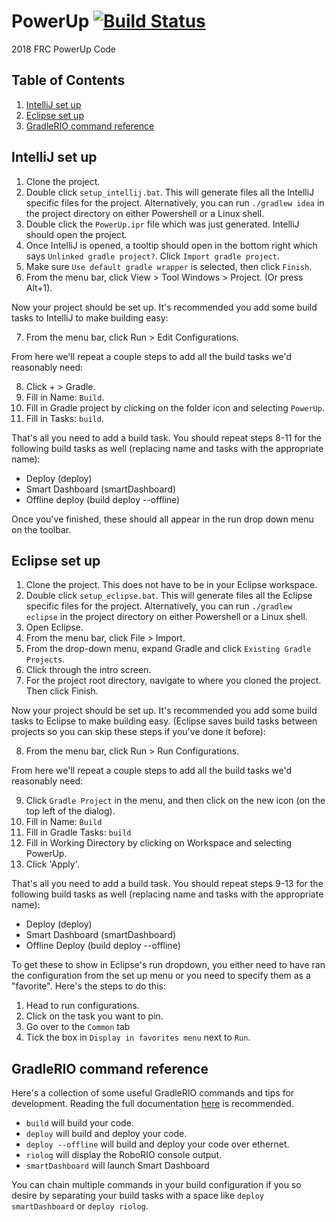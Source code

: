 # PowerUp [![Build Status](https://travis-ci.org/MontclairRobotics/PowerUp.svg?branch=master)](https://travis-ci.org/MontclairRobotics/PowerUp)
2018 FRC PowerUp Code

## Table of Contents
1. [IntelliJ set up](#intellij-set-up)
2. [Eclipse set up](#eclipse-set-up)
3. [GradleRIO command reference](#gradlerio-command-reference)

## IntelliJ set up
1. Clone the project.
2. Double click `setup_intellij.bat`. This will generate files all the IntelliJ specific files for the project. Alternatively, you can run `./gradlew idea` in the project directory on either Powershell or a Linux shell.
3. Double click the `PowerUp.ipr` file which was just generated. IntelliJ should open the project.
4. Once IntelliJ is opened, a tooltip should open in the bottom right which says `Unlinked gradle project?`. Click `Import gradle project`.
5. Make sure `Use default gradle wrapper` is selected, then click `Finish`.
6. From the menu bar, click View > Tool Windows > Project. (Or press Alt+1).

Now your project should be set up. It's recommended you add some build tasks to IntelliJ to make building easy:

7. From the menu bar, click Run > Edit Configurations.

From here we'll repeat a couple steps to add all the build tasks we'd reasonably need:

8. Click + > Gradle.
9. Fill in Name: `Build`.
10. Fill in Gradle project by clicking on the folder icon and selecting `PowerUp`.
11. Fill in Tasks: `build`.

That's all you need to add a build task. You should repeat steps 8-11 for the following build tasks as well (replacing name and tasks with the appropriate name):
- Deploy (deploy)
- Smart Dashboard (smartDashboard)
- Offline deploy (build deploy --offline)

Once you've finished, these should all appear in the run drop down menu on the toolbar.

## Eclipse set up
1. Clone the project. This does not have to be in your Eclipse workspace.
2. Double click `setup_eclipse.bat`. This will generate files all the Eclipse specific files for the project. Alternatively, you can run `./gradlew eclipse` in the project directory on either Powershell or a Linux shell.
3. Open Eclipse.
4. From the menu bar, click File > Import.
5. From the drop-down menu, expand Gradle and click `Existing Gradle Projects`.
6. Click through the intro screen.
7. For the project root directory, navigate to where you cloned the project. Then click Finish.

Now your project should be set up. It's recommended you add some build tasks to Eclipse to make building easy. (Eclipse saves build tasks between projects so you can skip these steps if you've done it before):

8. From the menu bar, click Run > Run Configurations.

From here we'll repeat a couple steps to add all the build tasks we'd reasonably need:

9. Click `Gradle Project` in the menu, and then click on the new icon (on the top left of the dialog).
10. Fill in Name: `Build`
11. Fill in Gradle Tasks: `build`
12. Fill in Working Directory by clicking on Workspace and selecting PowerUp.
13. Click 'Apply'.

That's all you need to add a build task. You should repeat steps 9-13 for the following build tasks as well (replacing name and tasks with the appropriate name):
- Deploy (deploy)
- Smart Dashboard (smartDashboard)
- Offline Deploy (build deploy --offline)

To get these to show in Eclipse's run dropdown, you either need to have ran the configuration from the set up menu or you need to specify them as a "favorite". Here's the steps to do this:

1. Head to run configurations.
2. Click on the task you want to pin.
3. Go over to the `Common` tab
4. Tick the box in `Display in favorites menu` next to `Run`.

## GradleRIO command reference
Here's a collection of some useful GradleRIO commands and tips for development. Reading the full documentation [here](https://github.com/Open-RIO/GradleRIO) is recommended.

- `build` will build your code.
- `deploy` will build and deploy your code.
- `deploy --offline` will build and deploy your code over ethernet.
- `riolog` will display the RoboRIO console output.
- `smartDashboard` will launch Smart Dashboard

You can chain multiple commands in your build configuration if you so desire by separating your build tasks with a space like `deploy smartDashboard` or `deploy riolog`.
